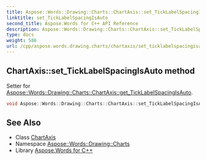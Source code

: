```yaml
---
title: Aspose::Words::Drawing::Charts::ChartAxis::set_TickLabelSpacingIsAuto method
linktitle: set_TickLabelSpacingIsAuto
second_title: Aspose.Words for C++ API Reference
description: Aspose::Words::Drawing::Charts::ChartAxis::set_TickLabelSpacingIsAuto method. Setter for Aspose::Words::Drawing::Charts::ChartAxis::get_TickLabelSpacingIsAuto in C++.
type: docs
weight: 586
url: /cpp/aspose.words.drawing.charts/chartaxis/set_ticklabelspacingisauto/
---
```

## ChartAxis::set_TickLabelSpacingIsAuto method


Setter for [Aspose::Words::Drawing::Charts::ChartAxis::get_TickLabelSpacingIsAuto](../get_ticklabelspacingisauto/).

```cpp
void Aspose::Words::Drawing::Charts::ChartAxis::set_TickLabelSpacingIsAuto(bool value)
```

## See Also

* Class [ChartAxis](../)
* Namespace [Aspose::Words::Drawing::Charts](../../)
* Library [Aspose.Words for C++](../../../)
